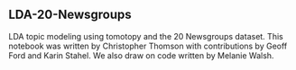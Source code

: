 ## LDA-20-Newsgroups

LDA topic modeling using tomotopy and the 20 Newsgroups dataset. 
This notebook was written by Christopher Thomson with contributions by Geoff Ford and Karin Stahel.
We also draw on code written by Melanie Walsh.
